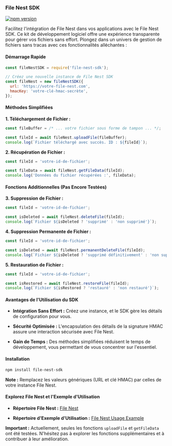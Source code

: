 ### File Nest SDK

[![npm version](https://badge.fury.io/js/file-nest-sdk.svg)](https://www.npmjs.com/package/file-nest-sdk)

Facilitez l'intégration de File Nest dans vos applications avec le File Nest SDK. Ce kit de développement logiciel offre une expérience transparente pour gérer vos fichiers sans effort. Plongez dans un univers de gestion de fichiers sans tracas avec ces fonctionnalités alléchantes :

#### Démarrage Rapide

```javascript
const fileNestSDK = require('file-nest-sdk');

// Créez une nouvelle instance de File Nest SDK
const fileNest = new fileNestSDK({
  url: 'https://votre-file-nest.com',
  hmacKey: 'votre-clé-hmac-secrète',
});
```

#### Méthodes Simplifiées

**1. Téléchargement de Fichier :**

```javascript
const fileBuffer = /* ... votre fichier sous forme de tampon ... */;

const fileId = await fileNest.uploadFile(fileBuffer);
console.log(`Fichier téléchargé avec succès. ID : ${fileId}`);
```

**2. Récupération de Fichier :**

```javascript
const fileId = 'votre-id-de-fichier';

const fileData = await fileNest.getFileData(fileId);
console.log('Données du fichier récupérées :', fileData);
```

#### Fonctions Additionnelles (Pas Encore Testées)

**3. Suppression de Fichier :**

```javascript
const fileId = 'votre-id-de-fichier';

const isDeleted = await fileNest.deleteFile(fileId);
console.log(`Fichier ${isDeleted ? 'supprimé' : 'non supprimé'}`);
```

**4. Suppression Permanente de Fichier :**

```javascript
const fileId = 'votre-id-de-fichier';

const isDeleted = await fileNest.permanentDeleteFile(fileId);
console.log(`Fichier ${isDeleted ? 'supprimé définitivement' : 'non supprimé définitivement'}`);
```

**5. Restauration de Fichier :**

```javascript
const fileId = 'votre-id-de-fichier';

const isRestored = await fileNest.restoreFile(fileId);
console.log(`Fichier ${isRestored ? 'restauré' : 'non restauré'}`);
```

#### Avantages de l'Utilisation du SDK

- **Intégration Sans Effort :** Créez une instance, et le SDK gère les détails de configuration pour vous.

- **Sécurité Optimisée :** L'encapsulation des détails de la signature HMAC assure une interaction sécurisée avec File Nest.

- **Gain de Temps :** Des méthodes simplifiées réduisent le temps de développement, vous permettant de vous concentrer sur l'essentiel.

#### Installation

```bash
npm install file-nest-sdk
```

**Note :** Remplacez les valeurs génériques (URL et clé HMAC) par celles de votre instance File Nest.

#### Explorez File Nest et l'Exemple d'Utilisation

- **Répertoire File Nest :** [File Nest](https://github.com/fless-lab/file-nest)
  
- **Répertoire d'Exemple d'Utilisation :** [File Nest Usage Example](https://github.com/fless-lab/file-nest-usage-example)

**Important :** Actuellement, seules les fonctions `uploadFile` et `getFileData` ont été testées. N'hésitez pas à explorer les fonctions supplémentaires et à contribuer à leur amélioration.